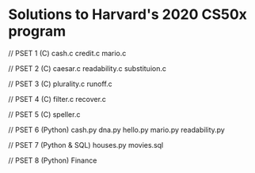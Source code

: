 # Solutions to Harvard's 2020 CS50x program

// PSET 1 (C) cash.c credit.c mario.c

// PSET 2 (C) caesar.c readability.c substituion.c

// PSET 3 (C) plurality.c runoff.c

// PSET 4 (C) filter.c recover.c

// PSET 5 (C) speller.c

// PSET 6 (Python) cash.py dna.py hello.py mario.py readability.py

// PSET 7 (Python & SQL) houses.py movies.sql

// PSET 8 (Python) Finance
